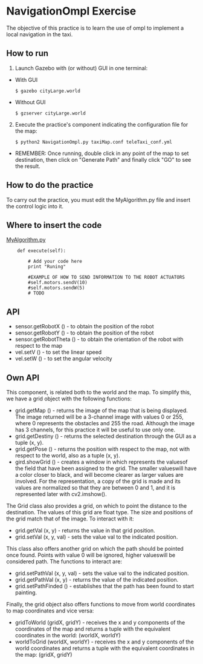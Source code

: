 # NavigationOmpl Exercise

The objective of this practice is to learn the use of ompl to implement a local navigation in the taxi.

## How to run
1. Launch Gazebo with (or without) GUI in one terminal:
 * With GUI

    `$ gazebo cityLarge.world` 

 * Without GUI

    `$ gzserver cityLarge.world`

2. Execute the practice's component indicating the configuration file for the map:

    `$ python2 NavigationOmpl.py taxiMap.conf teleTaxi_conf.yml`

* REMEMBER: Once running, double click in any point of the map to set destination,
  then click on "Generate Path" and finally click "GO" to see the result.

## How to do the practice
To carry out the practice, you must edit the MyAlgorithm.py file and insert the control logic into it.

## Where to insert the code
[MyAlgorithm.py](MyAlgorithm.py#L70)
```
    def execute(self):

        # Add your code here
        print "Runing"

        #EXAMPLE OF HOW TO SEND INFORMATION TO THE ROBOT ACTUATORS
        #self.motors.sendV(10)
        #self.motors.sendW(5)
        # TODO

```

## API
* sensor.getRobotX () - to obtain the position of the robot
* sensor.getRobotY () - to obtain the position of the robot
* sensor.getRobotTheta () - to obtain the orientation of the robot with respect to the map
* vel.setV () - to set the linear speed
* vel.setW () - to set the angular velocity


## Own API
This component, is related both to the world and the map. To simplify this, we 
have a grid object with the following functions:
* grid.getMap () - returns the image of the map that is being displayed. 
The image returned will be a 3-channel image with values 0 or 255, 
where 0 represents the obstacles and 255 the road. Although the image has 3 
channels, for this practice it will be useful to use only one.
* grid.getDestiny () - returns the selected destination through the GUI as 
a tuple (x, y).
* grid.getPose () - returns the position with respect to the map, not with 
respect to the world, also as a tuple (x, y).
* gird.showGrid () - creates a window in which represents the values ​​of the 
field that have been assigned to the grid. The smaller values ​​will have a color 
closer to black, and will become clearer as larger values ​​are involved. For the 
representation, a copy of the grid is made and its values ​​are normalized so that 
they are between 0 and 1, and it is represented later with cv2.imshow().

The Grid class also provides a grid, on which to point the distance to the 
destination. The values ​​of this grid are float type. The size and positions of 
the grid match that of the image. To interact with it:
* grid.getVal (x, y) - returns the value in that grid position.
* grid.setVal (x, y, val) - sets the value val to the indicated position.

This class also offers another grid on which the path should be pointed once found. 
Points with value 0 will be ignored, higher values ​​will be considered path. 
The functions to interact are:
* grid.setPathVal (x, y, val) - sets the value val to the indicated position.
* grid.getPathVal (x, y) - returns the value of the indicated position.
* grid.setPathFinded () - establishes that the path has been found to start painting.

Finally, the grid object also offers functions to move from world coordinates to 
map coordinates and vice versa:
* gridToWorld (gridX, gridY) - receives the x and y components of the coordinates 
of the map and returns a tuple with the equivalent coordinates in the world: (worldX, worldY)
* worldToGrid (worldX, worldY) - receives the x and y components of the world 
coordinates and returns a tuple with the equivalent coordinates in the map: (gridX, gridY)
